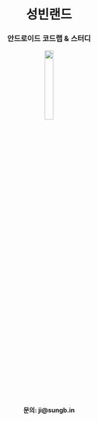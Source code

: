 <h1 align="center">성빈랜드</h1>
<h3 align="center">안드로이드 코드랩 & 스터디</h3>

<p align="center">
<img src="https://github.com/sungbinland/resource/blob/main/icon/hotel.png?raw=true" width="20%"/>
</p>

<h4 align="center">문의: ji@sungb.in</h4>
